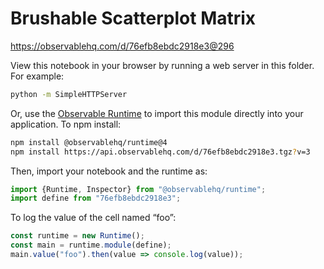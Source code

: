 # Brushable Scatterplot Matrix

https://observablehq.com/d/76efb8ebdc2918e3@296

View this notebook in your browser by running a web server in this folder. For
example:

~~~sh
python -m SimpleHTTPServer
~~~

Or, use the [Observable Runtime](https://github.com/observablehq/runtime) to
import this module directly into your application. To npm install:

~~~sh
npm install @observablehq/runtime@4
npm install https://api.observablehq.com/d/76efb8ebdc2918e3.tgz?v=3
~~~

Then, import your notebook and the runtime as:

~~~js
import {Runtime, Inspector} from "@observablehq/runtime";
import define from "76efb8ebdc2918e3";
~~~

To log the value of the cell named “foo”:

~~~js
const runtime = new Runtime();
const main = runtime.module(define);
main.value("foo").then(value => console.log(value));
~~~
